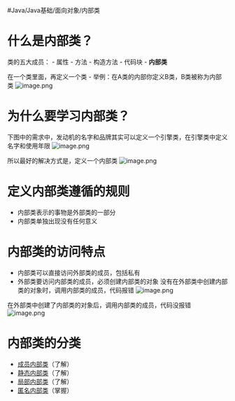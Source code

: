 #Java/Java基础/面向对象/内部类
# 什么是内部类？
类的五大成员：
	- 属性
	- 方法
	- 构造方法
	- 代码块
	- **内部类**

在一个类里面，再定义一个类
	- 举例：在A类的内部你定义B类，B类被称为内部类
![image.png](https://pic.hibugs.net/NGBTEAM/20250329185105205.png)

# 为什么要学习内部类？
下图中的需求中，发动机的名字和品牌其实可以定义一个引擎类，在引擎类中定义名字和使用年限
![image.png](https://pic.hibugs.net/NGBTEAM/20250329185237091.png)

所以最好的解决方式是，定义一个内部类
![image.png](https://pic.hibugs.net/NGBTEAM/20250329185358373.png)

# 定义内部类遵循的规则
- 内部类表示的事物是外部类的一部分
- 内部类单独出现没有任何意义
# 内部类的访问特点
- 内部类可以直接访问外部类的成员，包括私有
- 外部类要访问内部类的成员，必须创建内部类的对象
没有在外部类中创建内部类的对象时，调用内部类的成员，代码报错
![image.png](https://pic.hibugs.net/NGBTEAM/20250329185855153.png)

在外部类中创建了内部类的对象后，调用内部类的成员，代码没报错
![image.png](https://pic.hibugs.net/NGBTEAM/20250329185949358.png)
# 内部类的分类
- [成员内部类](16.成员内部类.md)（了解）
- [静态内部类](17.静态内部类.md)（了解）
- [局部内部类](18.局部内部类.md)（了解）
- [匿名内部类](19.匿名内部类.md)（掌握）